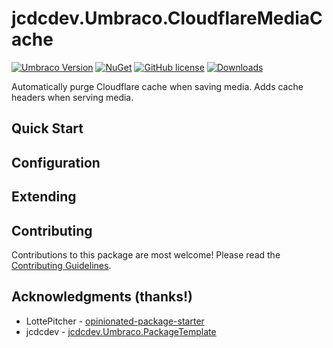 # jcdcdev.Umbraco.CloudflareMediaCache

[![Umbraco Version](https://img.shields.io/badge/Umbraco-10.4+-%233544B1?style=flat&logo=umbraco)](https://umbraco.com/products/umbraco-cms/)
[![NuGet](https://img.shields.io/nuget/vpre/jcdcdev.Umbraco.CloudflareMediaCache?color=0273B3)](https://www.nuget.org/packages/jcdcdev.Umbraco.CloudflareMediaCache)
[![GitHub license](https://img.shields.io/github/license/jcdcdev/jcdcdev.Umbraco.CloudflareMediaCache?color=8AB803)](../LICENSE)
[![Downloads](https://img.shields.io/nuget/dt/jcdcdev.Umbraco.CloudflareMediaCache?color=cc9900)](https://www.nuget.org/packages/jcdcdev.Umbraco.CloudflareMediaCache/)

Automatically purge Cloudflare cache when saving media. Adds cache headers when serving media.

## Quick Start

## Configuration

## Extending

## Contributing

Contributions to this package are most welcome! Please read the [Contributing Guidelines](CONTRIBUTING.md).

## Acknowledgments (thanks!)

- LottePitcher - [opinionated-package-starter](https://github.com/LottePitcher/opinionated-package-starter)
- jcdcdev - [jcdcdev.Umbraco.PackageTemplate](https://github.com/jcdcdev/jcdcdev.Umbraco.PackageTemplate)